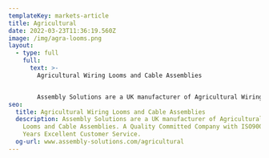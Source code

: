 ```yaml
---
templateKey: markets-article
title: Agricultural
date: 2022-03-23T11:36:19.560Z
image: /img/agra-looms.png
layout:
  - type: full
    full:
      text: >-
        Agricultural Wiring Looms and Cable Assemblies


        Assembly Solutions are a UK manufacturer of Agricultural Wiring Looms and Cable Assemblies.
seo:
  title: Agricultural Wiring Looms and Cable Assemblies
  description: Assembly Solutions are a UK manufacturer of Agricultural Wiring
    Looms and Cable Assemblies. A Quality Committed Company with ISO9001 and 25
    Years Excellent Customer Service.
  og-url: www.assembly-solutions.com/agricultural
---
```

